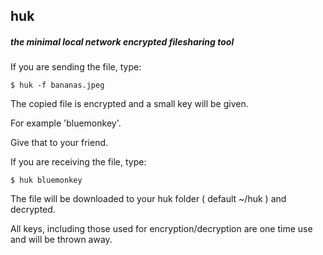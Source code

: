 ## huk
##### the minimal local network encrypted filesharing tool

If you are sending the file, type:

`$ huk -f bananas.jpeg`

The copied file is encrypted and a small key will be given.

For example 'bluemonkey'.

Give that to your friend.

If you are receiving the file, type:

`$ huk bluemonkey`

The file will be downloaded to your huk folder ( default ~/huk ) and decrypted.

All keys, including those used for encryption/decryption are one time use and will be thrown away.
